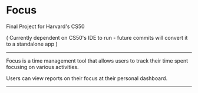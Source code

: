 # Focus
Final Project for Harvard's CS50

( Currently dependent on CS50's IDE to run - future commits will convert it to a standalone app )

-------------------------------------------------------------------------------------------------------

Focus is a time management tool that allows users to track their time spent focusing on various activities.

Users can view reports on their focus at their personal dashboard. 

-------------------------------------------------------------------------------------------------------

